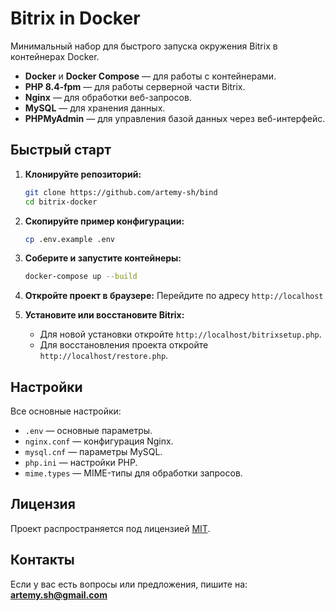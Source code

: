# Bitrix in Docker

Минимальный набор для быстрого запуска окружения Bitrix в контейнерах Docker.

- **Docker** и **Docker Compose** — для работы с контейнерами.
- **PHP 8.4-fpm** — для работы серверной части Bitrix.
- **Nginx** — для обработки веб-запросов.
- **MySQL** — для хранения данных.
- **PHPMyAdmin** — для управления базой данных через веб-интерфейс.

## Быстрый старт
1. **Клонируйте репозиторий:**
   ```bash
   git clone https://github.com/artemy-sh/bind
   cd bitrix-docker
   ```

2. **Скопируйте пример конфигурации:**
   ```bash
   cp .env.example .env
   ```

3. **Соберите и запустите контейнеры:**
   ```bash
   docker-compose up --build
   ```

4. **Откройте проект в браузере:**
   Перейдите по адресу `http://localhost`
   
5. **Установите или восстановите Bitrix:**
   - Для новой установки откройте `http://localhost/bitrixsetup.php`.
   - Для восстановления проекта откройте `http://localhost/restore.php`.

## Настройки
Все основные настройки:
- `.env` — основные параметры.
- `nginx.conf` — конфигурация Nginx.
- `mysql.cnf` — параметры MySQL.
- `php.ini` — настройки PHP.
- `mime.types` — MIME-типы для обработки запросов.

## Лицензия
Проект распространяется под лицензией [MIT](LICENSE).

## Контакты
Если у вас есть вопросы или предложения, пишите на:  
**artemy.sh@gmail.com**